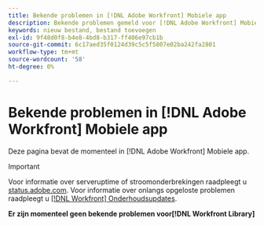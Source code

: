 ```yaml
---
title: Bekende problemen in [!DNL Adobe Workfront] Mobiele app
description: Bekende problemen gemeld voor [!DNL Adobe Workfront] Mobiele app
keywords: nieuw bestand, bestand toevoegen
exl-id: 9f48d0f8-b4e8-4bd8-b317-ff406e97cb1b
source-git-commit: 6c17aed35f0124d39c5c5f5807e02ba242fa2801
workflow-type: tm+mt
source-wordcount: '58'
ht-degree: 0%

---
```


# Bekende problemen in [!DNL Adobe Workfront] Mobiele app

Deze pagina bevat de momenteel in [!DNL Adobe Workfront] Mobiele app.

>[!IMPORTANT]
>
>Voor informatie over serveruptime of stroomonderbrekingen raadpleegt u [status.adobe.com](https://status.adobe.com). Voor informatie over onlangs opgeloste problemen raadpleegt u [[!DNL Workfront] Onderhoudsupdates](../maintenance/current-updates.md).

**Er zijn momenteel geen bekende problemen voor[!DNL Workfront Library]**

<!--

## Current Issues

|Issue  |Last Modified   | 
|---|---|
|Issue text  | YYYY/MM/DD  | 

-->

